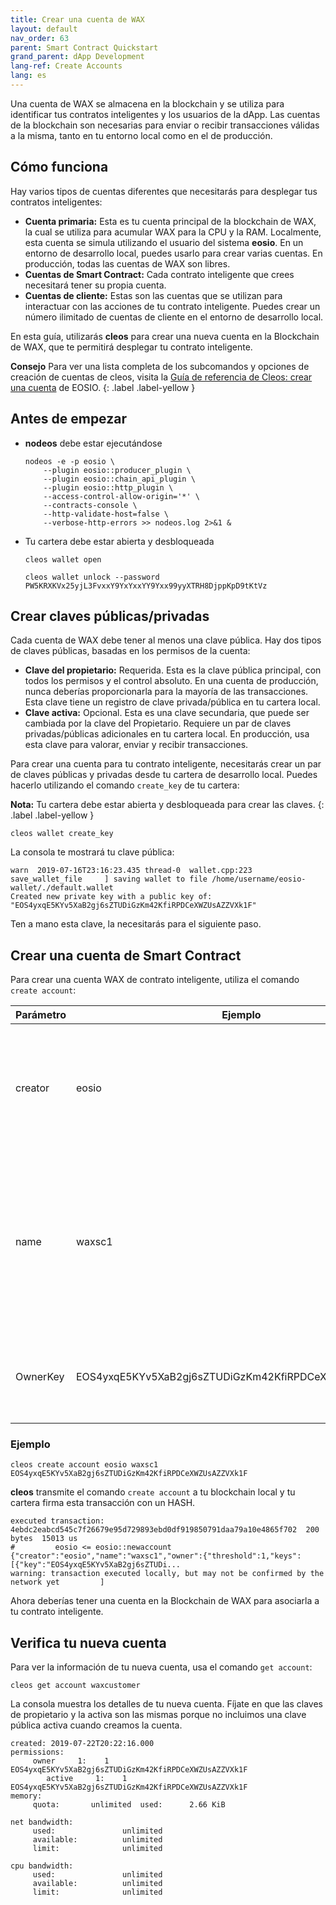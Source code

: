 ```yaml
---
title: Crear una cuenta de WAX
layout: default
nav_order: 63
parent: Smart Contract Quickstart
grand_parent: dApp Development
lang-ref: Create Accounts
lang: es
---
```


Una cuenta de WAX se almacena en la blockchain y se utiliza para identificar tus contratos inteligentes y los usuarios de la dApp. Las cuentas de la blockchain son necesarias para enviar o recibir transacciones válidas a la misma, tanto en tu entorno local como en el de producción. 

## Cómo funciona

Hay varios tipos de cuentas diferentes que necesitarás para desplegar tus contratos inteligentes:

- **Cuenta primaria:** Esta es tu cuenta principal de la blockchain de WAX, la cual se utiliza para acumular WAX para la CPU y la RAM. Localmente, esta cuenta se simula utilizando el usuario del sistema **eosio**. En un entorno de desarrollo local, puedes usarlo para crear varias cuentas. En producción, todas las cuentas de WAX son libres.
- **Cuentas de Smart Contract:** Cada contrato inteligente que crees necesitará tener su propia cuenta. 
- **Cuentas de cliente:** Estas son las cuentas que se utilizan para interactuar con las acciones de tu contrato inteligente. Puedes crear un número ilimitado de cuentas de cliente en el entorno de desarrollo local.

En esta guía, utilizarás **cleos** para crear una nueva cuenta en la Blockchain de WAX, que te permitirá desplegar tu contrato inteligente.

<strong>Consejo</strong> Para ver una lista completa de los subcomandos y opciones de creación de cuentas de cleos, visita la <a href="https://developers.eos.io/manuals/eos/v2.0/cleos/command-reference/create/account" target="_blank">Guía de referencia de Cleos: crear una cuenta</a> de EOSIO.
{: .label .label-yellow }

## Antes de empezar

- **nodeos** debe estar ejecutándose
    ```shell
    nodeos -e -p eosio \
        --plugin eosio::producer_plugin \
        --plugin eosio::chain_api_plugin \
        --plugin eosio::http_plugin \
        --access-control-allow-origin='*' \
        --contracts-console \
        --http-validate-host=false \
        --verbose-http-errors >> nodeos.log 2>&1 &
    ```
- Tu cartera debe estar abierta y desbloqueada
    ```shell
    cleos wallet open
    ```

    ```shell
    cleos wallet unlock --password PW5KRXKVx25yjL3FvxxY9YxYxxYY9Yxx99yyXTRH8DjppKpD9tKtVz
    ```

<!--"/usr/opt/eosio/1.7.3/bin/keosd" launched
Failed to connect to nodeos at http://127.0.0.1:8888/; is nodeos running?

Error 3120006: No available wallet
Ensure that you have created a wallet and have it open
Error Details:
You don't have any wallet!-->

## Crear claves públicas/privadas

Cada cuenta de WAX debe tener al menos una clave pública. Hay dos tipos de claves públicas, basadas en los permisos de la cuenta:

- **Clave del propietario:** Requerida. Esta es la clave pública principal, con todos los permisos y el control absoluto. En una cuenta de producción, nunca deberías proporcionarla para la mayoría de las transacciones. Esta clave tiene un registro de clave privada/pública en tu cartera local.
- **Clave activa:** Opcional. Esta es una clave secundaria, que puede ser cambiada por la clave del Propietario. Requiere un par de claves privadas/públicas adicionales en tu cartera local. En producción, usa esta clave para valorar, enviar y recibir transacciones.

Para crear una cuenta para tu contrato inteligente, necesitarás crear un par de claves públicas y privadas desde tu cartera de desarrollo local. Puedes hacerlo utilizando el comando `create_key` de tu cartera:

<strong>Nota:</strong> Tu cartera debe estar abierta y desbloqueada para crear las claves.
{: .label .label-yellow }

```shell
cleos wallet create_key
```

La consola te mostrará tu clave pública:

```shell
warn  2019-07-16T23:16:23.435 thread-0  wallet.cpp:223                save_wallet_file     ] saving wallet to file /home/username/eosio-wallet/./default.wallet
Created new private key with a public key of: "EOS4yxqE5KYv5XaB2gj6sZTUDiGzKm42KfiRPDCeXWZUsAZZVXk1F"
```

Ten a mano esta clave, la necesitarás para el siguiente paso.

## Crear una cuenta de Smart Contract

Para crear una cuenta WAX de contrato inteligente, utiliza el comando `create account`:

| Parámetro | Ejemplo | Descripción
| --- | ----------- | -------------------------- |
| creator | eosio | El nombre de la cuenta principal que crea la nueva cuenta. En producción, esta es tu cuenta de WAX. |
| name | waxsc1 | El nombre de la nueva cuenta. Los nombres de las cuentas deben tener menos de 13 caracteres y sólo contener letras [a-z] y números [1-5]. |
| OwnerKey | EOS4yxqE5KYv5XaB2gj6sZTUDiGzKm42KfiRPDCeXWZUsAZZVXk1F | Clave pública, creada a partir de tu cartera de desarrollo local. |

### Ejemplo

```shell
cleos create account eosio waxsc1 EOS4yxqE5KYv5XaB2gj6sZTUDiGzKm42KfiRPDCeXWZUsAZZVXk1F 
```

**cleos** transmite el comando `create account` a tu blockchain local y tu cartera firma esta transacción con un HASH.

```shell
executed transaction: 4ebdc2eabcd545c7f26679e95d729893ebd0df919850791daa79a10e4865f702  200 bytes  15013 us
#         eosio <= eosio::newaccount            {"creator":"eosio","name":"waxsc1","owner":{"threshold":1,"keys":[{"key":"EOS4yxqE5KYv5XaB2gj6sZTUDi...
warning: transaction executed locally, but may not be confirmed by the network yet         ]
```

Ahora deberías tener una cuenta en la Blockchain de WAX para asociarla a tu contrato inteligente.

## Verifica tu nueva cuenta

Para ver la información de tu nueva cuenta, usa el comando `get account`:

```shell
cleos get account waxcustomer
```

La consola muestra los detalles de tu nueva cuenta. Fíjate en que las claves de propietario y la activa son las mismas porque no incluimos una clave pública activa cuando creamos la cuenta.

```shell
created: 2019-07-22T20:22:16.000
permissions:
     owner     1:    1 EOS4yxqE5KYv5XaB2gj6sZTUDiGzKm42KfiRPDCeXWZUsAZZVXk1F
        active     1:    1 EOS4yxqE5KYv5XaB2gj6sZTUDiGzKm42KfiRPDCeXWZUsAZZVXk1F
memory:
     quota:       unlimited  used:      2.66 KiB

net bandwidth:
     used:               unlimited
     available:          unlimited
     limit:              unlimited

cpu bandwidth:
     used:               unlimited
     available:          unlimited
     limit:              unlimited
```



